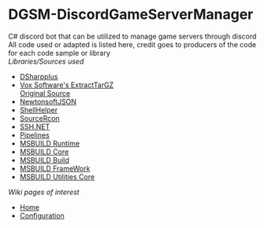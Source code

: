 # DGSM-DiscordGameServerManager
C# discord bot that can be utilized to manage game servers through discord<br />
All code used or adapted is listed here, credit goes to producers of the code for each code sample or library<br />
<em>Libraries/Sources used</em>
<ul>
  <li>
	  <a href="https://github.com/DSharpPlus/DSharpPlus">DSharpplus</a>
  </li>
	<li>
		<a href="https://gist.github.com/voxsoftware/590c3c87d5e337106f0bdb80536c0c0c">Vox Software's ExtractTarGZ</a><br />
		<a href="https://gist.github.com/ForeverZer0/a2cd292bd2f3b5e114956c00bb6e872b">Original Source</a>
	</li>
  <li>
	  <a href="https://www.newtonsoft.com/json">NewtonsoftJSON</a>
  </li>
	<li>
		<a href="https://loune.net/2017/06/running-shell-bash-commands-in-net-core/">ShellHelper</a>
	</li>
  <li>
	  <a href="https://github.com/aiusepsi/SourceRcon">SourceRcon</a>
  </li>
	<li>
		<a href="https://www.nuget.org/packages/SSH.NET">SSH.NET</a>
	</li>
	<li>
		<a href="https://www.nuget.org/packages/System.IO.Pipelines/">Pipelines</a>
	</li>
  <li>
	  <a href="https://www.nuget.org/packages/Microsoft.Build.Runtime/">MSBUILD Runtime</a>
  </li>
	<li>
	  <a href="https://www.nuget.org/packages/Microsoft.Build.Tasks.Core/">MSBUILD Core</a>
		  </li>
		  <li>
		  <a href="https://www.nuget.org/packages/Microsoft.Build/">MSBUILD Build</a>
		  </li>
		  <li>
		  <a href="https://www.nuget.org/packages/Microsoft.Build.Framework/">MSBUILD FrameWork</a>
		  </li>
		  <li>
		  <a href="https://www.nuget.org/packages/Microsoft.Build.Utilities.Core/">MSBUILD Utilities Core</a>
		  </li>
  </ul>
  <em>Wiki pages of interest</em>
  <ul>
	<li>
		<a href="https://github.com/Supershade2/DGSM-DiscordGameServerManager/wiki">Home</a>
	</li>
	<li>
	<a href="https://github.com/Supershade2/DGSM-DiscordGameServerManager/wiki/Configuration-overview:-Config.json">Configuration</a>
	</li>
</ul>
